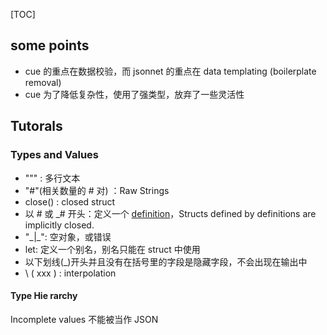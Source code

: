 

[TOC]

## some points

- cue 的重点在数据校验，而 jsonnet 的重点在 data templating (boilerplate removal)
- cue 为了降低复杂性，使用了强类型，放弃了一些灵活性



## Tutorals

### Types and Values

- """ : 多行文本
- "#"(相关数量的 # 对) ：Raw Strings
- close() : closed struct
- 以 # 或 _# 开头：定义一个 [definition](https://cuelang.org/docs/tutorials/tour/types/defs/)，Structs defined by definitions are implicitly closed.
- "\_|\_": 空对象，或错误
- let: 定义一个别名，别名只能在 struct 中使用
- 以下划线(_)开头并且没有在括号里的字段是隐藏字段，不会出现在输出中
- \ ( xxx ) : interpolation

#### Type Hie rarchy

Incomplete values 不能被当作 JSON

